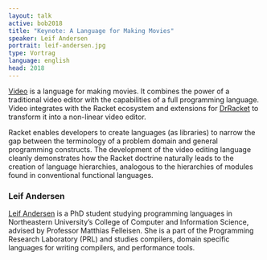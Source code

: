 ```yaml
---
layout: talk
active: bob2018
title: "Keynote: A Language for Making Movies"
speaker: Leif Andersen
portrait: leif-andersen.jpg
type: Vortrag
language: english
head: 2018
---
```


[Video](https://lang.video/) is a language for making movies. It
combines the power of a traditional video editor with the capabilities
of a full programming language. Video integrates with the Racket
ecosystem and extensions for [DrRacket](http://racket-lang.org/) to
transform it into a non-linear video editor.

Racket enables developers to create languages (as libraries) to narrow
the gap between the terminology of a problem domain and general
programming constructs.  The development of the video editing language
cleanly demonstrates how the Racket doctrine naturally leads to the
creation of language hierarchies, analogous to the hierarchies of
modules found in conventional functional languages.

### Leif Andersen

[Leif Andersen](http://leifandersen.net/) is a PhD student studying
programming languages in Northeastern University’s College of Computer
and Information Science, advised by Professor Matthias Felleisen. She
is a part of the Programming Research Laboratory (PRL) and studies
compilers, domain specific languages for writing compilers, and
performance tools.
